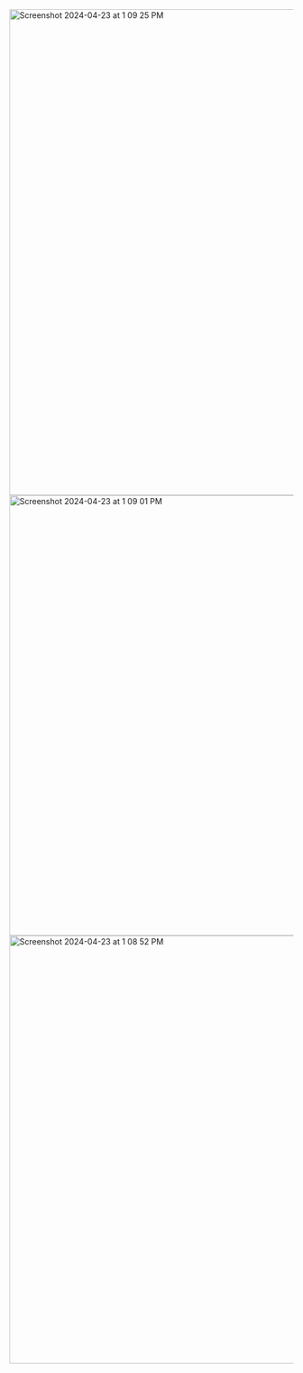 <img width="862" alt="Screenshot 2024-04-23 at 1 09 25 PM" src="https://github.com/mobe4/lab10/assets/88381255/6d8a4825-6908-444a-82b6-e57671b70a26">
<img width="781" alt="Screenshot 2024-04-23 at 1 09 01 PM" src="https://github.com/mobe4/lab10/assets/88381255/03bbd2ca-f8e5-4ac9-ab4b-e4c90c5d6f53">
<img width="759" alt="Screenshot 2024-04-23 at 1 08 52 PM" src="https://github.com/mobe4/lab10/assets/88381255/0ef0bda5-f3d1-457c-9919-1d9a7144e778">
